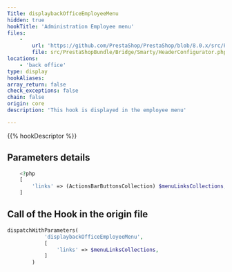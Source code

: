 ```yaml
---
Title: displaybackOfficeEmployeeMenu
hidden: true
hookTitle: 'Administration Employee menu'
files:
    -
        url: 'https://github.com/PrestaShop/PrestaShop/blob/8.0.x/src/PrestaShopBundle/Bridge/Smarty/HeaderConfigurator.php'
        file: src/PrestaShopBundle/Bridge/Smarty/HeaderConfigurator.php
locations:
    - 'back office'
type: display
hookAliases: 
array_return: false
check_exceptions: false
chain: false
origin: core
description: 'This hook is displayed in the employee menu'

---
```


{{% hookDescriptor %}}

## Parameters details

```php
    <?php
    [
        'links' => (ActionsBarButtonsCollection) $menuLinksCollections,
    ]
```

## Call of the Hook in the origin file

```php
dispatchWithParameters(
            'displaybackOfficeEmployeeMenu',
            [
                'links' => $menuLinksCollections,
            ]
        )
```

